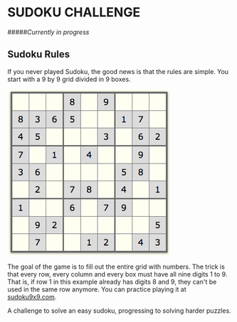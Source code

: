 SUDOKU CHALLENGE
=====

#####*Currently in progress*

## Sudoku Rules

If you never played Sudoku, the good news is that the rules are simple. You start with a 9 by 9 grid divided in 9 boxes.

![](public/images/1.png)

The goal of the game is to fill out the entire grid with numbers. The trick is that every row, every column and every box must have all nine digits 1 to 9. That is, if row 1 in this example already has digits 8 and 9, they can't be used in the same row anymore. You can practice playing it at [sudoku9x9.com](http://www.sudoku9x9.com/?level=1).

A challenge to solve an easy sudoku, progressing to solving harder puzzles.
